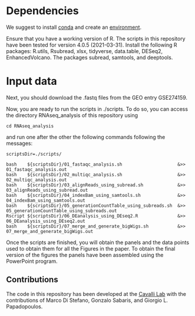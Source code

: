 # Dependencies #
We suggest to install [conda](https://conda.io/projects/conda/en/latest/user-guide/getting-started.html) and create an [environment](https://conda.io/projects/conda/en/latest/user-guide/tasks/manage-environments.html). 

Ensure that you have a working version of R. The scripts in this repository have been tested for version 4.0.5 (2021-03-31).
Install the following R packages: R.utils, Rsubread, xlsx, tidyverse, data.table, DESeq2, EnhancedVolcano.
The packages subread, samtools, and deeptools.

# Input data #
Next, you should download the .fastq files from the GEO entry GSE274159.

Now, you are ready to run the scripts in ./scripts. To do so, you can access the directory RNAseq_analysis of this repository using
```
cd RNAseq_analysis
```
and run one after the other the following commands following the messages:
```
scriptsDir=./scripts/

bash    ${scriptsDir}/01_fastaqc_analysis.sh                     &>> 01_fastaqc_analysis.out
bash    ${scriptsDir}/02_multiqc_analysis.sh                     &>> 02_multiqc_analysis.out
bash    ${scriptsDir}/03_alignReads_using_subread.sh             &>> 03_alignReads_using_subread.out
bash    ${scriptsDir}/04_indexBam_using_samtools.sh              &>> 04_indexBam_using_samtools.out
bash    ${scriptsDir}/05_generationCountTable_using_subreads.sh  &>> 05_generationCountTable_using_subreads.out
Rscript ${scriptsDir}/06_DEanalysis_using_DEseq2.R               &>> 06_DEanalysis_using_DEseq2.out
bash    ${scriptsDir}/07_merge_and_generate_bigWigs.sh           &>> 07_merge_and_generate_bigWigs.out
```

Once the scripts are finished, you will obtain the panels and the data points used to obtain them for all the Figures in the paper.
To obtain the final version of the figures the panels have been assembled using the PowerPoint program.

## Contributions ##
The code in this repository has been developed at the [Cavalli Lab](https://www.igh.cnrs.fr/en/research/departments/genome-dynamics/chromatin-and-cell-biology) with the contributions of Marco Di Stefano, Gonzalo Sabaris, and Giorgio L. Papadopoulos.
